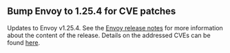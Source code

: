 ## Bump Envoy to 1.25.4 for CVE patches

Updates to Envoy v1.25.4. See the [Envoy release notes](https://www.envoyproxy.io/docs/envoy/v1.25.4/version_history/v1.25/v1.25.4) for more information about the content of the release. Details on the addressed CVEs can be found [here](https://github.com/envoyproxy/envoy/releases/tag/v1.25.4).
